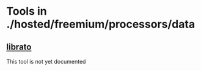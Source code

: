 # Tools in ./hosted/freemium/processors/data
## [librato](librato.md)
This tool is not yet documented
